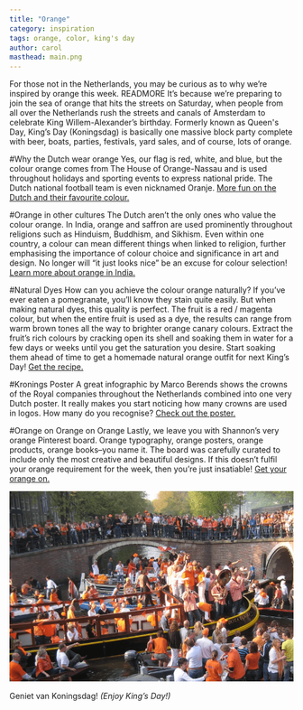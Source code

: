 ```yaml
---
title: "Orange"
category: inspiration
tags: orange, color, king's day
author: carol
masthead: main.png
---
```


For those not in the Netherlands, you may be curious as to why we’re inspired by orange this week. READMORE It’s because we’re preparing to join the sea of orange that hits the streets on Saturday, when people from all over the Netherlands rush the streets and canals of Amsterdam to celebrate King Willem-Alexander’s birthday. Formerly known as Queen's Day, King’s Day (Koningsdag) is basically one massive block party complete with beer, boats, parties, festivals, yard sales, and of course, lots of orange.

#Why the Dutch wear orange
Yes, our flag is red, white, and blue, but the colour orange comes from The House of Orange-Nassau and is used throughout holidays and sporting events to express national pride. The Dutch national football team is even nicknamed Oranje. [More fun on the Dutch and their favourite colour.](http://stuffdutchpeoplelike.com/2010/11/30/no-7-orange/)

#Orange in other cultures
The Dutch aren’t the only ones who value the colour orange. In India, orange and saffron are used prominently throughout religions such as Hinduism, Buddhism, and Sikhism. Even within one country, a colour can mean different things when linked to religion, further emphasising the importance of colour choice and significance in art and design. No longer will “it just looks nice” be an excuse for colour selection! [Learn more about orange in India.](http://sbdsisaikat.wordpress.com/2013/08/01/religious-significance-and-meaning-of-the-color-orange-saffron/)

#Natural Dyes
How can you achieve the colour orange naturally? If you’ve ever eaten a pomegranate, you’ll know they stain quite easily. But when making natural dyes, this quality is perfect. The fruit is a red / magenta colour, but when the entire fruit is used as a dye, the results can range from warm brown tones all the way to brighter orange canary colours. Extract the fruit’s rich colours by cracking open its shell and soaking them in water for a few days or weeks until you get the saturation you desire. Start soaking them ahead of time to get a homemade natural orange outfit for next King’s Day!
[Get the recipe.](http://www.folkfibers.com/blogs/news/7363630-natural-dyes-pomegranates)

#Kronings Poster
A great infographic by Marco Berends shows the crowns of the Royal companies throughout the Netherlands combined into one very Dutch poster. It really makes you start noticing how many crowns are used in logos. How many do you recognise? [Check out the poster.](http://www.creativereview.co.uk/feed/april-2013/30/dutch-crowns)

#Orange on Orange on Orange
Lastly, we leave you with Shannon’s very orange Pinterest board. Orange typography, orange posters, orange products, orange books–you name it. The board was carefully curated to include only the most creative and beautiful designs. If this doesn’t fulfil your orange requirement for the week, then you’re just insatiable! [Get your orange on.](http://www.pinterest.com/shannonethomas/orange/)

![Image from full-timetraveler.com](04-25-links/kingsday.png)

Geniet van Koningsdag! _(Enjoy King’s Day!)_
